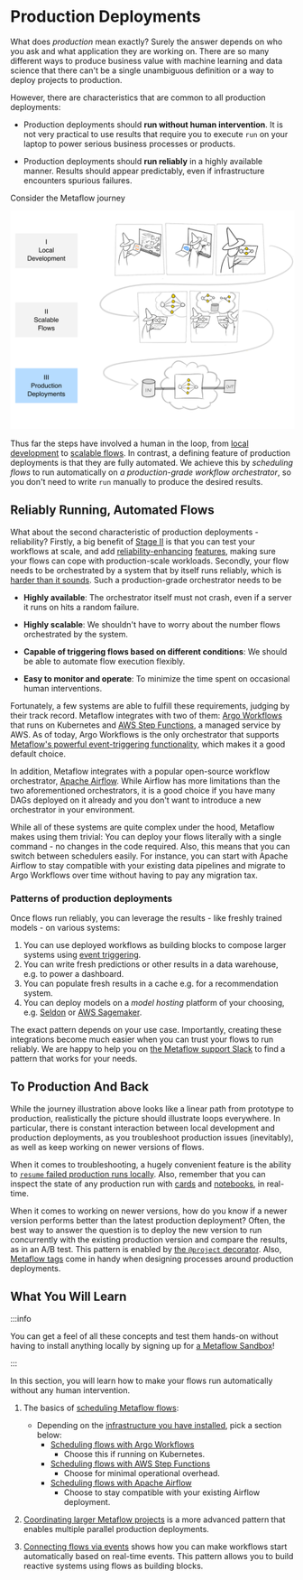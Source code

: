 
# Production Deployments

What does *production* mean exactly? Surely the answer depends on who you ask and what
application they are working on. There are so many different ways to produce business
value with machine learning and data science that there can't be a single unambiguous
definition or a way to deploy projects to production.

However, there are characteristics that are common to all production deployments:

 - Production deployments should **run without human intervention**. It is not very
 practical to use results that require you to execute `run` on your laptop to power
 serious business processes or products.

 - Production deployments should **run reliably** in a highly available manner. Results
   should appear predictably, even if infrastructure encounters spurious failures.

Consider the Metaflow journey

![](/assets/intro-cartoon-3.svg)

Thus far the steps have involved a human in the loop, from [local
development](/metaflow/introduction) to [scalable flows](/scaling/introduction). In
contrast, a defining feature of production deployments is that they are fully automated.
We achieve this by *scheduling flows* to run automatically on *a production-grade
workflow orchestrator*, so you don't need to write `run` manually to produce the desired
results.

## Reliably Running, Automated Flows

What about the second characteristic of production deployments - reliability? Firstly, a
big benefit of [Stage II](/scaling/introduction) is that you can test your workflows at
scale, and add [reliability-enhancing](/scaling/failures)
[features](/scaling/dependencies), making sure your flows can cope with production-scale
workloads. Secondly, your flow needs to be orchestrated by a system that by itself runs
reliably, which is [harder than it
sounds](https://netflixtechblog.com/unbundling-data-science-workflows-with-metaflow-and-aws-step-functions-d454780c6280).
Such a production-grade orchestrator needs to be

 - **Highly available**: The orchestrator itself must not crash, even if a server it
   runs on hits a random failure.

 - **Highly scalable**: We shouldn't have to worry about the number flows orchestrated
   by the system.

 - **Capable of triggering flows based on different conditions**: We should be able to
   automate flow execution flexibly.

 - **Easy to monitor and operate**: To minimize the time spent on occasional human
   interventions.

Fortunately, a few systems are able to fulfill these requirements, judging by their
track record. Metaflow integrates with two of them: [Argo
Workflows](https://argoproj.github.io/argo-workflows/) that runs on Kubernetes and [AWS
Step Functions](https://aws.amazon.com/step-functions/), a managed service by AWS. As
of today, Argo Workflows is the only orchestrator that supports
[Metaflow's powerful event-triggering functionality](/production/event-triggering),
which makes it a good default choice.

In addition, Metaflow integrates with a popular open-source workflow orchestrator,
[Apache Airflow](https://airflow.apache.org/). While Airflow has more limitations than
the two aforementioned orchestrators, it is a good choice if you have many DAGs deployed
on it already and you don't want to introduce a new orchestrator in your environment.

While all of these systems are quite complex under the hood, Metaflow makes using them
trivial: You can deploy your flows literally with a single command - no changes in the
code required. Also, this means that you can switch between schedulers easily. For
instance, you can start with Apache Airflow to stay compatible with your existing data
pipelines and migrate to Argo Workflows over time without having to pay any migration
tax.

### Patterns of production deployments

Once flows run reliably, you can leverage the results - like freshly trained models - on
various systems:

1. You can use deployed workflows as building blocks to compose larger systems using
   [event triggering](/production/event-triggering).
2. You can write fresh predictions or other results in a data warehouse, e.g. to power a
   dashboard.
3. You can populate fresh results in a cache e.g. for a recommendation system.
4. You can deploy models on a *model hosting* platform of your choosing, e.g.
   [Seldon](https://www.seldon.io/) or [AWS
   Sagemaker](https://docs.aws.amazon.com/sagemaker/latest/dg/how-it-works-deployment.html).

The exact pattern depends on your use case. Importantly, creating these integrations
become much easier when you can trust your flows to run reliably. We are happy to help
you on [the Metaflow support Slack](http://slack.outerbounds.co) to find a pattern that
works for your needs.

## To Production And Back

While the journey illustration above looks like a linear path from prototype to
production, realistically the picture should illustrate loops everywhere. In particular,
there is constant interaction between local development and production deployments, as
you troubleshoot production issues (inevitably), as well as keep working on newer
versions of flows. 

When it comes to troubleshooting, a hugely convenient feature is the ability to
[`resume` failed production runs
locally](/metaflow/debugging#reproducing-production-issues-locally). Also, remember that
you can inspect the state of any production run with
[cards](/metaflow/visualizing-results) and [notebooks](/metaflow/client), in real-time.

When it comes to working on newer versions, how do you know if a newer version performs
better than the latest production deployment? Often, the best way to answer the question
is to deploy the new version to run concurrently with the existing production version
and compare the results, as in an A/B test. This pattern is enabled by [the `@project`
decorator](coordinating-larger-metaflow-projects). Also, [Metaflow
tags](https://outerbounds.com/blog/five-ways-to-use-the-new-metaflow-tags/) come in
handy when designing processes around production deployments.

## What You Will Learn

:::info

You can get a feel of all these concepts and test them hands-on without having to
install anything locally by signing up for
[a Metaflow Sandbox](https://outerbounds.com/sandbox/)!

:::

In this section, you will learn how to make your flows run automatically without any
human intervention. 

1. The basics of [scheduling Metaflow flows](/production/scheduling-metaflow-flows/introduction):
   - Depending on the [infrastructure you have
     installed](/getting-started/infrastructure), pick a section below:
      - [Scheduling flows with Argo
        Workflows](/production/scheduling-metaflow-flows/scheduling-with-argo-workflows)
        - Choose this if running on Kubernetes.
      - [Scheduling flows with AWS Step
        Functions](/production/scheduling-metaflow-flows/scheduling-with-aws-step-functions)
        - Choose for minimal operational overhead.
      - [Scheduling flows with Apache
        Airflow](/production/scheduling-metaflow-flows/scheduling-with-airflow)
        - Choose to stay compatible with your existing Airflow deployment.

 2. [Coordinating larger Metaflow
    projects](/production/coordinating-larger-metaflow-projects) is a more advanced pattern
    that enables multiple parallel production deployments.

3. [Connecting flows via events](/production/event-triggering) shows how you can
   make workflows start automatically based on real-time events. This pattern
   allows you to build reactive systems using flows as building blocks.

